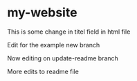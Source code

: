 # my-website

This is some change in titel field in html file

Edit for the example new branch

Now editing on update-readme branch

More edits to readme file
